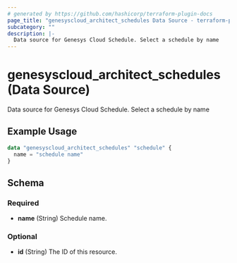 ```yaml
---
# generated by https://github.com/hashicorp/terraform-plugin-docs
page_title: "genesyscloud_architect_schedules Data Source - terraform-provider-genesyscloud"
subcategory: ""
description: |-
  Data source for Genesys Cloud Schedule. Select a schedule by name
---
```


# genesyscloud_architect_schedules (Data Source)

Data source for Genesys Cloud Schedule. Select a schedule by name

## Example Usage

```terraform
data "genesyscloud_architect_schedules" "schedule" {
  name = "schedule name"
}
```

<!-- schema generated by tfplugindocs -->
## Schema

### Required

- **name** (String) Schedule name.

### Optional

- **id** (String) The ID of this resource.


